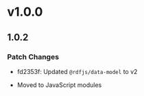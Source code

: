 # v1.0.0

## 1.0.2

### Patch Changes

- fd2353f: Updated `@rdfjs/data-model` to v2

- Moved to JavaScript modules

